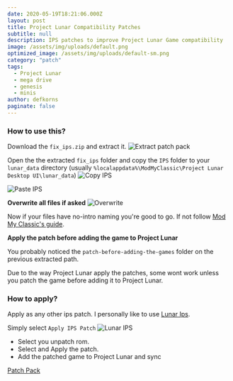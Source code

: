 ```yaml
---
date: 2020-05-19T18:21:06.000Z
layout: post
title: Project Lunar Compatibility Patches
subtitle: null
description: IPS patches to improve Project Lunar Game compatibility
image: /assets/img/uploads/default.png
optimized_image: /assets/img/uploads/default-sm.png
category: "patch"
tags:
  - Project Lunar
  - mega drive
  - genesis
  - minis
author: defkorns
paginate: false
---
```

### How to use this?

Download the `fix_ips.zip` and extract it. 
![Extract patch pack](https://i.imgur.com/PJ7FDC3.png)

Open the the extracted `fix_ips` folder and copy the `IPS` folder to your `lunar_data` directory (usually `%localappdata%\ModMyClassic\Project Lunar Desktop UI\lunar_data`)
![Copy IPS](https://i.imgur.com/agJXVnZ.png)

![Paste IPS](https://i.imgur.com/H4GdofU.png)

**Overwrite all files if asked**
![Overwrite](https://i.imgur.com/QegaUh9.png)

Now if your files have no-intro naming you're good to go. If not follow [Mod My Classic's guide](https://modmyclassic.com/project-lunar-how-to-use-the-built-in-rom-patcher/).



**Apply the patch before adding the game to Project Lunar**

You probably noticed the `patch-before-adding-the-games` folder on the previous extracted path. 

Due to the way Project Lunar apply the patches, some wont work unless you patch the game before adding it to Project Lunar.

### How to apply?

Apply as any other ips patch. I personally like to use [Lunar Ips](https://www.romhacking.net/utilities/240/).

Simply select `Apply IPS Patch` ![Lunar IPS](https://i.imgur.com/RBT7uHY.png)

* Select you unpatch rom.
* Select and Apply the patch.
* Add the patched game to Project Lunar and sync

<div class="download-section">
    <a href="/assets/img/uploads/fix_ips.zip" class="btn btn-darkred" role="button">Patch Pack</a>
</div>